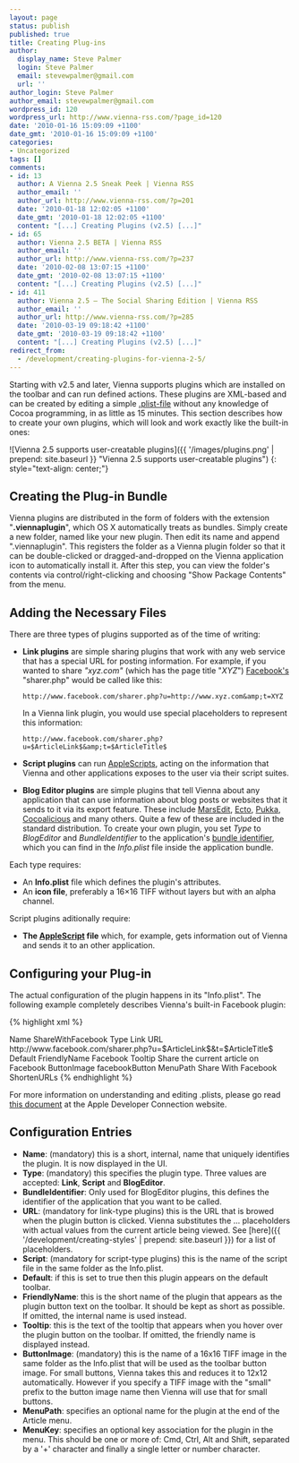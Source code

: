 ```yaml
---
layout: page
status: publish
published: true
title: Creating Plug-ins
author:
  display_name: Steve Palmer
  login: Steve Palmer
  email: stevewpalmer@gmail.com
  url: ''
author_login: Steve Palmer
author_email: stevewpalmer@gmail.com
wordpress_id: 120
wordpress_url: http://www.vienna-rss.com/?page_id=120
date: '2010-01-16 15:09:09 +1100'
date_gmt: '2010-01-16 15:09:09 +1100'
categories:
- Uncategorized
tags: []
comments:
- id: 13
  author: A Vienna 2.5 Sneak Peek | Vienna RSS
  author_email: ''
  author_url: http://www.vienna-rss.com/?p=201
  date: '2010-01-18 12:02:05 +1100'
  date_gmt: '2010-01-18 12:02:05 +1100'
  content: "[...] Creating Plugins (v2.5) [...]"
- id: 65
  author: Vienna 2.5 BETA | Vienna RSS
  author_email: ''
  author_url: http://www.vienna-rss.com/?p=237
  date: '2010-02-08 13:07:15 +1100'
  date_gmt: '2010-02-08 13:07:15 +1100'
  content: "[...] Creating Plugins (v2.5) [...]"
- id: 411
  author: Vienna 2.5 – The Social Sharing Edition | Vienna RSS
  author_email: ''
  author_url: http://www.vienna-rss.com/?p=285
  date: '2010-03-19 09:18:42 +1100'
  date_gmt: '2010-03-19 09:18:42 +1100'
  content: "[...] Creating Plugins (v2.5) [...]"
redirect_from:
  - /development/creating-plugins-for-vienna-2-5/
---
```

Starting with v2.5 and later, Vienna supports plugins which are installed on the toolbar and can run defined actions. These plugins are XML-based and can be created by editing a simple [.plist-file](https://developer.apple.com/library/archive/documentation/Cocoa/Conceptual/PropertyLists/UnderstandXMLPlist/UnderstandXMLPlist.html) without any knowledge of Cocoa programming, in as little as 15 minutes.  This section describes how to create your own plugins, which will look and work exactly like the built-in ones:

![Vienna 2.5 supports user-creatable plugins]({{ '/images/plugins.png' | prepend: site.baseurl }} "Vienna 2.5 supports user-creatable plugins")
{: style="text-align: center;"}

## Creating the Plug-in Bundle

Vienna plugins are distributed in the form of folders with the extension "**.viennaplugin**", which OS X automatically treats as bundles. Simply create a new folder, named like your new plugin. Then edit its name and append ".viennaplugin". This registers the folder as a Vienna plugin folder so that it can be double-clicked or dragged-and-dropped on the Vienna application icon to automatically install it. After this step, you can view the folder's contents via control/right-clicking and choosing "Show Package Contents" from the menu.

## Adding the Necessary Files

There are three types of plugins supported as of the time of writing:

- **Link plugins** are simple sharing plugins that work with any web service that has a special URL for posting information. For example, if you wanted to share *"xyz.com"* (which has the page title "*XYZ*") [Facebook's](http://www.facebook.com) "sharer.php" would be called like this:

      http://www.facebook.com/sharer.php?u=http://www.xyz.com&amp;t=XYZ

  In a Vienna link plugin, you would use special placeholders to represent this information:

      http://www.facebook.com/sharer.php?u=$ArticleLink$&amp;t=$ArticleTitle$

- **Script plugins** can run [AppleScripts](https://developer.apple.com/library/archive/documentation/AppleScript/Conceptual/AppleScriptX/AppleScriptX.html), acting on the information that Vienna and other applications exposes to the user via their script suites.
- **Blog Editor plugins** are simple plugins that tell Vienna about any application that can use information about blog posts or websites that it sends to it via its export feature. These include [MarsEdit](http://www.red-sweater.com/marsedit/), [Ecto](http://illuminex.com/ecto/), [Pukka](http://codesorcery.net/pukka), [Cocoalicious](http://www.scifihifi.com/cocoalicious/) and many others. Quite a few of these are included in the standard distribution. To create your own plugin, you set *Type* to *BlogEditor* and *BundleIdentifier* to the application's [bundle identifier](https://developer.apple.com/library/archive/documentation/CoreFoundation/Conceptual/CFBundles/BundleTypes/BundleTypes.html), which you can find in the *Info.plist* file inside the application bundle.

Each type requires:

- An **Info.plist** file which defines the plugin's attributes.
- An **icon file**, preferably a 16×16 TIFF without layers but with an alpha channel.

Script plugins aditionally require:

- **The [AppleScript](https://developer.apple.com/library/archive/documentation/AppleScript/Conceptual/AppleScriptX/AppleScriptX.html) file** which, for example, gets information out of Vienna and sends it to an other application.

## Configuring your Plug-in

The actual configuration of the plugin happens in its "Info.plist". The following example completely describes Vienna's built-in Facebook plugin:

{% highlight xml %}
<?xml version="1.0" encoding="UTF-8"?>
<!DOCTYPE plist PUBLIC "-//Apple//DTD PLIST 1.0//EN" "http://www.apple.com/DTDs/PropertyList-1.0.dtd">
<plist version="1.0">
<dict>
	<key>Name</key>
	<string>ShareWithFacebook</string>
	<key>Type</key>
	<string>Link</string>
	<key>URL</key>
	<string>http://www.facebook.com/sharer.php?u=$ArticleLink$&amp;t=$ArticleTitle$</string>
	<key>Default</key>
	<false/>
	<key>FriendlyName</key>
	<string>Facebook</string>
	<key>Tooltip</key>
	<string>Share the current article on Facebook</string>
	<key>ButtonImage</key>
	<string>facebookButton</string>
	<key>MenuPath</key>
	<string>Share With Facebook</string>
	<key>ShortenURLs</key>
	<false/>
</dict>
</plist>
{% endhighlight %}

For more information on understanding and editing .plists, please go read [this document](https://developer.apple.com/library/archive/documentation/Cocoa/Conceptual/PropertyLists/UnderstandXMLPlist/UnderstandXMLPlist.html) at the Apple Developer Connection website.

## Configuration Entries

- **Name**: (mandatory) this is a short, internal, name that uniquely identifies the plugin. It is now displayed in the UI.
- **Type**: (mandatory) this specifies the plugin type. Three values are accepted: **Link**,  **Script** and **BlogEditor**.
- **BundleIdentifier**: Only used for BlogEditor plugins, this defines the identifier of the application that you want to be called.
- **URL**: (mandatory for link-type plugins) this is the URL that is browed when the plugin button is clicked. Vienna substitutes the $...$ placeholders with actual values from the current article being viewed. See [here]({{ '/development/creating-styles' | prepend: site.baseurl }}) for a list of placeholders.
- **Script**: (mandatory for script-type plugins) this is the name of the script file in the same folder as the Info.plist.
- **Default**: if this is set to true then this plugin appears on the default toolbar.
- **FriendlyName**: this is the short name of the plugin that appears as the plugin button text on the toolbar. It should be kept as short as possible. If omitted, the internal name is used instead.
- **Tooltip**: this is the text of the tooltip that appears when you hover over the plugin button on the toolbar. If omitted, the friendly name is displayed instead.
- **ButtonImage**: (mandatory) this is the name of a 16x16 TIFF image in the same folder as the Info.plist that will be used as the toolbar button image. For small buttons, Vienna takes this and reduces it to 12x12 automatically. However if you specify a TIFF image with the "small" prefix to the button image name then Vienna will use that for small buttons.
- **MenuPath**: specifies an optional name for the plugin at the end of the Article menu.
- **MenuKey**: specifies an optional key association for the plugin in the menu. This should be one or more of: Cmd, Ctrl, Alt and Shift, separated by a '+' character and finally a single letter or number character.
